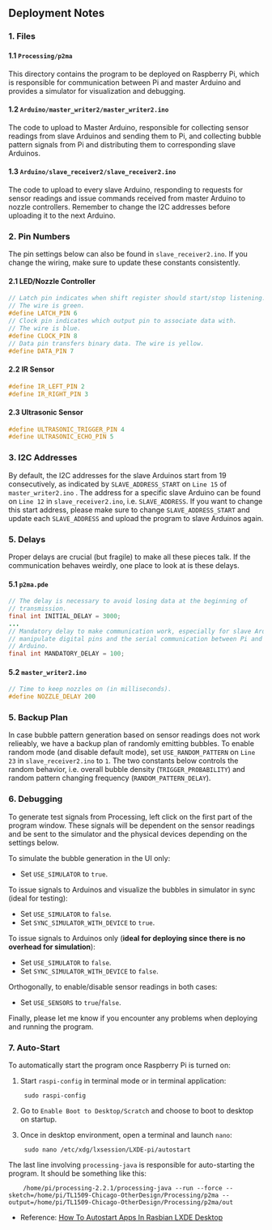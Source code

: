 ## Deployment Notes

### 1. Files

#### 1.1 `Processing/p2ma`

This directory contains the program to be deployed on Raspberry Pi, which is
responsible for communication between Pi and master Arduino and provides a
simulator for visualization and debugging.

#### 1.2 `Arduino/master_writer2/master_writer2.ino`

The code to upload to Master Arduino, responsible for collecting sensor
readings from slave Arduinos and sending them to Pi, and collecting bubble
pattern signals from Pi and distributing them to corresponding slave Arduinos.

#### 1.3 `Arduino/slave_receiver2/slave_receiver2.ino`

The code to upload to every slave Arduino, responding to requests for sensor
readings and issue commands received from master Arduino to nozzle controllers.
Remember to change the I2C addresses before uploading it to the next Arduino.

### 2. Pin Numbers

The pin settings below can also be found in `slave_receiver2.ino`. If you
change the wiring, make sure to update these constants consistently.

#### 2.1 LED/Nozzle Controller
```c
// Latch pin indicates when shift register should start/stop listening.
// The wire is green.
#define LATCH_PIN 6
// Clock pin indicates which output pin to associate data with.
// The wire is blue.
#define CLOCK_PIN 8
// Data pin transfers binary data. The wire is yellow.
#define DATA_PIN 7
```

#### 2.2 IR Sensor
```c
#define IR_LEFT_PIN 2
#define IR_RIGHT_PIN 3
```

#### 2.3 Ultrasonic Sensor
```c
#define ULTRASONIC_TRIGGER_PIN 4
#define ULTRASONIC_ECHO_PIN 5
```

### 3. I2C Addresses

By default, the I2C addresses for the slave Arduinos start from 19
consecutively, as indicated by `SLAVE_ADDRESS_START` on `Line 15` of
`master_writer2.ino` . The address for a specific slave Arduino can be found
on `Line 12` in `slave_receiver2.ino`, i.e. `SLAVE_ADDRESS`. If you want to
change this start address, please make sure to change `SLAVE_ADDRESS_START`
and update each `SLAVE_ADDRESS` and upload the program to slave Arduinos again.

### 5. Delays

Proper delays are crucial (but fragile) to make all these pieces talk. If
the communication behaves weirdly, one place to look at is these delays.

#### 5.1 `p2ma.pde`

```java
// The delay is necessary to avoid losing data at the beginning of
// transmission.
final int INITIAL_DELAY = 3000;
...
// Mandatory delay to make communication work, especially for slave Arduinos to
// manipulate digital pins and the serial communication between Pi and master
// Arduino.
final int MANDATORY_DELAY = 100;
```

#### 5.2 `master_writer2.ino`

```c
// Time to keep nozzles on (in milliseconds).
#define NOZZLE_DELAY 200
```

### 5. Backup Plan

In case bubble pattern generation based on sensor readings does not work
relieably, we have a backup plan of randomly emitting bubbles. To enable
random mode (and disable default mode), set `USE_RANDOM_PATTERN` on `Line 23`
in `slave_receiver2.ino` to `1`. The two constants below controls the random
behavior, i.e. overall bubble density (`TRIGGER_PROBABILITY`) and random
pattern changing frequency (`RANDOM_PATTERN_DELAY`).

### 6. Debugging

To generate test signals from Processing, left click on the first part of the
program window. These signals will be dependent on the sensor readings and be
sent to the simulator and the physical devices depending on the settings
below.

To simulate the bubble generation in the UI only:
- Set `USE_SIMULATOR` to `true`.

To issue signals to Arduinos and visualize the bubbles in simulator in sync
(ideal for testing):
- Set `USE_SIMULATOR` to `false`.
- Set `SYNC_SIMULATOR_WITH_DEVICE` to `true`.

To issue signals to Arduinos only (**ideal for deploying since there is no
overhead for simulation**):
- Set `USE_SIMULATOR` to `false`.
- Set `SYNC_SIMULATOR_WITH_DEVICE` to `false`.

Orthogonally, to enable/disable sensor readings in both cases:
- Set `USE_SENSORS` to `true`/`false`.

Finally, please let me know if you encounter any problems when deploying and
running the program.

### 7. Auto-Start

To automatically start the program once Raspberry Pi is turned on:

1. Start `raspi-config` in terminal mode or in terminal application:

        sudo raspi-config

2. Go to `Enable Boot to Desktop/Scratch` and choose to boot to desktop on startup.

3. Once in desktop environment, open a terminal and launch `nano`:

        sudo nano /etc/xdg/lxsession/LXDE-pi/autostart

The last line involving `processing-java` is responsible for auto-starting the program. It should be something like this:

        /home/pi/processing-2.2.1/processing-java --run --force --sketch=/home/pi/TL1509-Chicago-OtherDesign/Processing/p2ma --output=/home/pi/TL1509-Chicago-OtherDesign/Processing/p2ma/out

- Reference: [How To Autostart Apps In Rasbian LXDE Desktop](http://www.raspberrypi-spy.co.uk/2014/05/how-to-autostart-apps-in-rasbian-lxde-desktop/)
